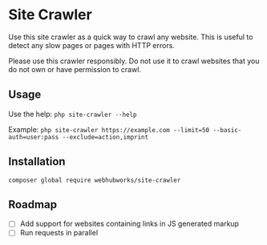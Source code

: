 # Site Crawler

Use this site crawler as a quick way to crawl any website. This is useful to detect any slow pages or pages with HTTP errors.

Please use this crawler responsibly. Do not use it to crawl websites that you do not own or have permission to crawl.

## Usage
Use the help: `php site-crawler --help`

Example: `php site-crawler https://example.com --limit=50 --basic-auth=user:pass --exclude=action,imprint`

## Installation
`composer global require webhubworks/site-crawler`

## Roadmap
- [ ] Add support for websites containing links in JS generated markup
- [ ] Run requests in parallel
